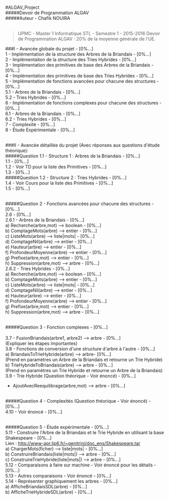#ALGAV_Project<br/>
#####Devoir de Programmation ALGAV<br/>
#####Auteur - Chafik NOUIRA<br/><br/>

> UPMC - Master 1 Informatique STL - Semestre 1 - 2015-2016
Devoir de Programmation ALGAV : 20% de la moyenne générale de l'UE.

###I - Avancée globale du projet - [0%...]<br/>
1 - Implémentation de la structure des Arbres de la Briandais - [0%...]<br/>
2 - Implémentaiton de la structure des Tries Hybrides - [0%...]<br/>
3 - Implémentation des primitives de base des Arbres de la Briandais - [0%...]<br/>
4 - Implémentation des primitives de base des Tries Hybrides - [0%...]<br/>
5 - Implémentation de fonctions avancées pour chacune des structures - [0%...]<br/>
    5.1 - Arbres de la Briandais - [0%...]<br/>
    5.2 - Tries Hybrides - [0%...]<br/>
6 - Implémentation de fonctions complexes pour chacune des structures - [0%...]<br/>
    6.1 - Arbres de la Briandais - [0%...]<br/>
    6.2 - Tries Hybrides - [0%...]<br/>
7 - Complexité - [0%...]<br/>
8 - Étude Expérimentale - [0%...]<br/><br/>

###II - Avancée détaillée du projet (Avec réponses aux questions d'étude théorique):<br/>
#####Question 1.1 - Structure 1 : Arbres de la Briandais - [0%...]<br/>
1.1 - [0%...]<br/>
1.2 - Voir TD pour la liste des Primitives - [0%...]<br/>
1.3 - [0%...]<br/>
#####Question 1.2 - Structure 2 : Tries Hybrides - [0%...]<br/>
1.4 - Voir Cours pour la liste des Primitives - [0%...]<br/>
1.5 - [0%...]<br/><br/>

#####Question 2 - Fonctions avancées pour chacune des structures - [0%...]<br/>
2.6 - [0%...]<br/>
  2.6.1 - Arbres de la Briandais - [0%...]<br/>
        a) Recherche(arbre,mot) --> boolean - [0%...]<br/>
        b) ComptageMots(arbre) --> entier - [0%...]<br/>
        c) ListeMots(arbre) --> liste|mots| - [0%...]<br/>
        d) ComptageNil(arbre) --> entier - [0%...]<br/>
        e) Hauteur(arbre) --> entier - [0%...]<br/>
        f) ProfondeurMoyenne(arbre) --> entier - [0%...]<br/>
        g) Prefixe(arbre,mot) --> entier - [0%...]<br/>
        h) Suppression(arbre,mot) --> arbre - [0%...]<br/>
  2.6.2 - Tries Hybrides - [0%...]<br/>
        a) Recherche(arbre,mot) --> boolean - [0%...]<br/>
        b) ComptageMots(arbre) --> entier - [0%...]<br/>
        c) ListeMots(arbre) --> liste|mots| - [0%...]<br/>
        d) ComptageNil(arbre) --> entier - [0%...]<br/>
        e) Hauteur(arbre) --> entier - [0%...]<br/>
        f) ProfondeurMoyenne(arbre) --> entier - [0%...]<br/>
        g) Prefixe(arbre,mot) --> entier - [0%...]<br/>
        h) Suppression(arbre,mot) --> arbre - [0%...]<br/><br/>
        
#####Question 3 - Fonction complexes - [0%...]<br/><br/>
3.7 - FusionBriandais(arbre1, arbre2) --> arbre - [0%...]<br>
(Expliquer les étapes importantes)<br/>
3.8 - Fonctions de conversion d'une structure d'arbre à l'autre - [0%...]<br/>
    a) BriandaisToTrieHybride(arbre) --> arbre- [0%...]<br/>
    (Prend en paramètres un Arbre de la Briandais et retourne un Trie Hybride) <br/>
    b) TrieHybrideToBriandais(arbre) --> arbre - [0%...]<br/>
    (Prend en paramètres un Trie Hybride et retourne un Arbre de la Briandais)<br/>
3.9 - Trie Hybride (Question théorique - Voir énoncé) - [0%...]<br/>
- AjoutAvecReequilibrage(arbre,mot) --> arbre - [0%...]<br/><br/>

#####Question 4 - Complexités (Question théorique - Voir énoncé) - [0%...]<br/>
4.10 - Voir énoncé - [0%...]<br/><br/>

#####Question 5 - Étude expérimentale - [0%...]<br/>
5.11 - Construire l'Arbre de la Briandais et le Trie Hybride en utilisant la base Shakespeare - [0%...]<br/>
Lien : http://www-apr.lip6.fr/~genitrini/doc_ens/Shakespeare.tar<br/>
     a) ChargerMots(ficher) --> liste|mots| - [0%...]<br/>
     b) ConstruireBriandais(liste|mots|) --> arbre - [0%...]<br/>
     c) ConstruireTrieHybride(liste|mots|) --> arbre - [0%...]<br/>
5.12 - Comparaisons à faire sur machine - Voir énoncé pour les détails - [0%...]<br/>
5.13 - Autres comparaisons - Voir énoncé - [0%...]<br/>
5.14 - Représenter graphiquement les arbres - [0%...]<br/>
    a) AfficheBriandaisSDL(arbre) - [0%...]<br/>
    b) AfficheTrieHybrideSDL(arbre) - [0%...]<br/>
